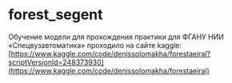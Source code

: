# forest_segent

Обучение модели для прохождения практики для ФГАНУ НИИ «Спецвузавтоматика» проходило на сайте kaggle: [https://www.kaggle.com/code/denissolomakha/forestaeiral?scriptVersionId=248373930](https://www.kaggle.com/code/denissolomakha/forestaeiral)
